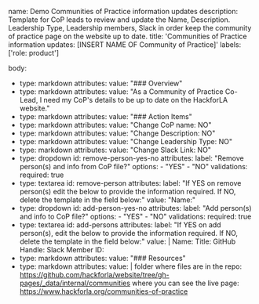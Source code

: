 name: Demo Communities of Practice information updates
description: Template for CoP leads to review and update the Name, Description. Leadership
  Type, Leadership members, Slack in order keep the community of practice page on
  the website up to date.
title: 'Communities of Practice information updates: [INSERT NAME OF Community of
  Practice]'
labels: ['role: product']

body:
  - type: markdown
    attributes:
      value: "### Overview"
  - type: markdown
    attributes:
      value: "As a Community of Practice Co-Lead, I need my CoP's details to be up to date on the HackforLA website."
  - type: markdown
    attributes:
      value: "### Action Items"
  - type: markdown
    attributes:
      value: "Change CoP name: NO"
  - type: markdown
    attributes:
      value: "Change Description: NO"
  - type: markdown
    attributes:
      value: "Change Leadership Type: NO"
  - type: markdown
    attributes:
      value: "Change Slack Link: NO"
  - type: dropdown
    id: remove-person-yes-no
    attributes:
      label: "Remove person(s) and info from CoP file?"
      options:
        - "YES"
        - "NO"
    validations:
      required: true
  - type: textarea
    id: remove-person
    attributes:
      label: "If YES on remove person(s) edit the below to provide the information required. If NO, delete the template in the field below:"
      value: "Name:"
  - type: dropdown
    id: add-person-yes-no
    attributes:
      label: "Add person(s) and info to CoP file?"
      options:
        - "YES"
        - "NO"
    validations:
      required: true
  - type: textarea
    id: add-persons
    attributes:
      label: "If YES on add person(s), edit the below to provide the information required. If NO, delete the template in the field below:"
      value: |
        Name:
        Title:
        GitHub Handle:
        Slack Member ID:
  - type: markdown
    attributes:
      value: "### Resources"
  - type: markdown
    attributes:
      value: |
        folder where files are in the repo: https://github.com/hackforla/website/tree/gh-pages/_data/internal/communities
        where you can see the live page: https://www.hackforla.org/communities-of-practice
